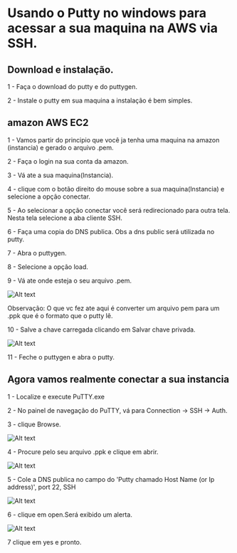 # Usando o Putty no windows para acessar a sua maquina na AWS via SSH.

 ## Download e instalação. 
 
  1 - Faça o download do putty e do puttygen.
 
  2 - Instale o putty em sua maquina a instalação é bem simples.
 
 ## amazon AWS EC2
 
  1 - Vamos partir do principio que você ja tenha uma maquina na amazon (instancia) e gerado o arquivo .pem.
 
  2 - Faça o login na sua conta da amazon.
 
  3 - Vá ate a sua maquina(Instancia).
  
  4 - clique com o botão direito do mouse sobre a sua maquina(Instancia) e selecione a opção conectar.
  
  5 - Ao selecionar a opção conectar você será redirecionado para outra tela. Nesta tela selecione a aba cliente SSH.
  
  6 - Faça uma copia do DNS publica. Obs a dns public será utilizada no putty.  
  
  7 - Abra o puttygen.
  
  8 - Selecione a opção load.
  
  9 - Vá ate onde esteja o seu arquivo .pem.
  
  ![Alt text](https://support.cades.ornl.gov/user-documentation/_book/openstack/screenshots/birthright_ssh_puttygen.png)
  
  Observação: O que vc fez ate aqui é converter um arquivo pem para um .ppk que é o formato que o putty lê.
  
  10 - Salve a chave carregada clicando em Salvar chave privada.
  
  ![Alt text](https://support.cades.ornl.gov/user-documentation/_book/openstack/screenshots/birthright_ssh_puttygen_save.png)
  
  11 - Feche o puttygen  e abra o putty.
  
  ## Agora vamos realmente conectar a sua instancia
  
   1 - Localize e execute PuTTY.exe
   
   2 - No painel de navegação do PuTTY, vá para Connection → SSH → Auth.
   
   3 - clique Browse.
   
   ![Alt text](https://support.cades.ornl.gov/user-documentation/_book/openstack/screenshots/birthright_ssh_putty_load_key.png)
   
   4 - Procure pelo seu arquivo .ppk e clique em abrir.
   
   ![Alt text](https://support.cades.ornl.gov/user-documentation/_book/openstack/screenshots/birthright_ssh_putty_load_key_dialog.png)
    
   5 - Cole a DNS publica no campo do 'Putty chamado Host Name (or Ip address)', port 22, SSH
  
  ![Alt text](https://support.cades.ornl.gov/user-documentation/_book/openstack/screenshots/birthright_ssh_putty_open_connection.png)
     
   6 - clique em open.Será exibido um alerta.
   
   ![Alt text](https://support.cades.ornl.gov/user-documentation/_book/openstack/screenshots/birthright_ssh_putty_trust_connection.png)
   
   7 clique em yes e pronto.
   



